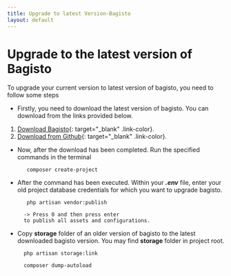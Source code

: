 ```yaml
---
title: Upgrade to latest Version-Bagisto
layout: default
---
```


# Upgrade to the latest version of Bagisto

To upgrade your current version to latest version of bagisto, you need to follow some steps

- Firstly, you need to download the latest version of bagisto. You can download from the links provided below.

1.  [Download Bagisto](https://bagisto.com/en/download/){: target="\_blank" .link-color}.
2.  [Download from Github](https://github.com/bagisto/bagisto){: target="\_blank" .link-color}.

- Now, after the download has been completed. Run the specified commands in the terminal

         composer create-project

- After the command has been executed. Within your **_.env_** file, enter your old project database credentials for which you want to upgrade bagisto.

         php artisan vendor:publish

        -> Press 0 and then press enter
        to publish all assets and configurations.

- Copy **storage** folder of an older version of bagisto to the latest downloaded bagisto version. You may find **storage** folder in project root.

        php artisan storage:link

        composer dump-autoload
